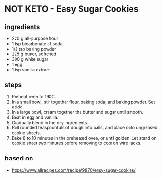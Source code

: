 # NOT KETO - Easy Sugar Cookies

## ingredients

- 220 g all-purpose flour
- 1 tsp bicarbonate of soda
- 1/2 tsp baking powder
- 225 g butter, softened
- 300 g white sugar
- 1 egg
- 1 tsp vanilla extract

## steps

1. Preheat oven to 190C.
2. In a small bowl, stir together flour, baking soda, and baking powder. Set aside.
3. In a large bowl, cream together the butter and sugar until smooth.
4. Beat in egg and vanilla.
5. Gradually blend in the dry ingredients.
6. Roll rounded teaspoonfuls of dough into balls, and place onto ungreased cookie sheets.
7. Bake 8 to 10 minutes in the preheated oven, or until golden. Let stand on cookie sheet two minutes before removing to cool on wire racks.

## based on

- https://www.allrecipes.com/recipe/9870/easy-sugar-cookies/
